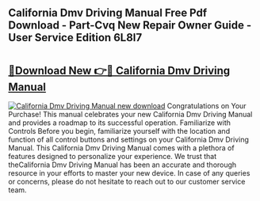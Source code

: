 ## California Dmv Driving Manual Free Pdf Download - Part-Cvq New Repair Owner Guide - User Service Edition 6L8I7

# <h2><a href="http://bc36408.oget.top/?id=California+Dmv+Driving+Manual">🔗Download New 👉🔴 California Dmv Driving Manual</a></h2>

[![California Dmv Driving Manual new download](https://i.imgur.com/5g1atiW.png)](http://bc36408.oget.top/?id=California+Dmv+Driving+Manual)
Congratulations on Your Purchase! This manual celebrates your new California Dmv Driving Manual and provides a roadmap to its successful operation. Familiarize with Controls Before you begin, familiarize yourself with the location and function of all control buttons and settings on your California Dmv Driving Manual. This California Dmv Driving Manual comes with a plethora of features designed to personalize your experience. We trust that theCalifornia Dmv Driving Manual has been an accurate and thorough resource in your efforts to master your new device. In case of any queries or concerns, please do not hesitate to reach out to our customer service team.
